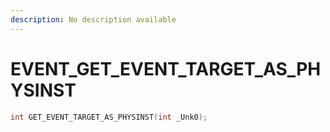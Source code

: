 ```yaml
---
description: No description available 
---
```


# EVENT\_GET_EVENT_TARGET_AS_PHYSINST

```cpp
int GET_EVENT_TARGET_AS_PHYSINST(int _Unk0);
```